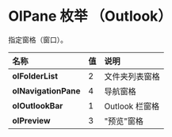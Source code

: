 
# OlPane 枚举 （Outlook）

指定窗格（窗口）。



|**名称**|**值**|**说明**|
|:-----|:-----|:-----|
|**olFolderList**|2|文件夹列表窗格|
|**olNavigationPane**|4|导航窗格|
|**olOutlookBar**|1|Outlook 栏窗格|
|**olPreview**|3|"预览"窗格|
